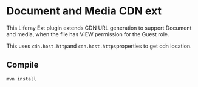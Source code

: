 # Document and Media CDN ext

This Liferay Ext plugin extends CDN URL generation to support Document and media, when the file has VIEW permission for the Guest role.

This uses ``cdn.host.http``and ``cdn.host.https``properties to get cdn location.

## Compile

```.bash
mvn install
```

